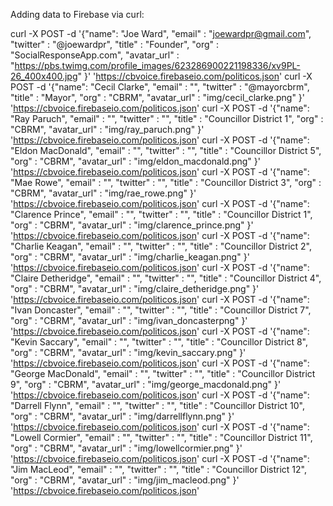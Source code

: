 Adding data to Firebase via curl:

curl -X POST -d '{"name": "Joe Ward", "email" : "joewardpr@gmail.com", "twitter" : "@joewardpr", "title" : "Founder", "org" : "SocialResponseApp.com", "avatar_url" : "https://pbs.twimg.com/profile_images/623286900221198336/xv9PL-26_400x400.jpg" }' 'https://cbvoice.firebaseio.com/politicos.json'
curl -X POST -d '{"name": "Cecil Clarke", "email" : "", "twitter" : "@mayorcbrm", "title" : "Mayor", "org" : "CBRM", "avatar_url" : "img/cecil_clarke.png" }' 'https://cbvoice.firebaseio.com/politicos.json'
curl -X POST -d '{"name": "Ray Paruch", "email" : "", "twitter" : "", "title" : "Councillor District 1", "org" : "CBRM", "avatar_url" : "img/ray_paruch.png" }' 'https://cbvoice.firebaseio.com/politicos.json'
curl -X POST -d '{"name": "Eldon MacDonald", "email" : "", "twitter" : "", "title" : "Councillor District 5", "org" : "CBRM", "avatar_url" : "img/eldon_macdonald.png" }' 'https://cbvoice.firebaseio.com/politicos.json'
curl -X POST -d '{"name": "Mae Rowe", "email" : "", "twitter" : "", "title" : "Councillor District 3", "org" : "CBRM", "avatar_url" : "img/rae_rowe.png" }' 'https://cbvoice.firebaseio.com/politicos.json'
curl -X POST -d '{"name": "Clarence Prince", "email" : "", "twitter" : "", "title" : "Councillor District 1", "org" : "CBRM", "avatar_url" : "img/clarence_prince.png" }' 'https://cbvoice.firebaseio.com/politicos.json'
curl -X POST -d '{"name": "Charlie Keagan", "email" : "", "twitter" : "", "title" : "Councillor District 2", "org" : "CBRM", "avatar_url" : "img/charlie_keagan.png" }' 'https://cbvoice.firebaseio.com/politicos.json'
curl -X POST -d '{"name": "Claire Detheridge", "email" : "", "twitter" : "", "title" : "Councillor District 4", "org" : "CBRM", "avatar_url" : "img/claire_detheridge.png" }' 'https://cbvoice.firebaseio.com/politicos.json'
curl -X POST -d '{"name": "Ivan Doncaster", "email" : "", "twitter" : "", "title" : "Councillor District 7", "org" : "CBRM", "avatar_url" : "img/ivan_doncasterpng" }' 'https://cbvoice.firebaseio.com/politicos.json'
curl -X POST -d '{"name": "Kevin Saccary", "email" : "", "twitter" : "", "title" : "Councillor District 8", "org" : "CBRM", "avatar_url" : "img/kevin_saccary.png" }' 'https://cbvoice.firebaseio.com/politicos.json'
curl -X POST -d '{"name": "George MacDonald", "email" : "", "twitter" : "", "title" : "Councillor District 9", "org" : "CBRM", "avatar_url" : "img/george_macdonald.png" }' 'https://cbvoice.firebaseio.com/politicos.json'
curl -X POST -d '{"name": "Darrell Flynn", "email" : "", "twitter" : "", "title" : "Councillor District 10", "org" : "CBRM", "avatar_url" : "img/darrellflynn.png" }' 'https://cbvoice.firebaseio.com/politicos.json'
curl -X POST -d '{"name": "Lowell Cormier", "email" : "", "twitter" : "", "title" : "Councillor District 11", "org" : "CBRM", "avatar_url" : "img/lowellcormier.png" }' 'https://cbvoice.firebaseio.com/politicos.json'
curl -X POST -d '{"name": "Jim MacLeod", "email" : "", "twitter" : "", "title" : "Councillor District 12", "org" : "CBRM", "avatar_url" : "img/jim_macleod.png" }' 'https://cbvoice.firebaseio.com/politicos.json'